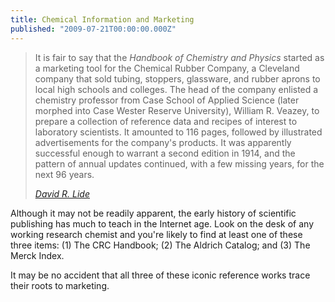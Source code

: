 ```yaml
---
title: Chemical Information and Marketing
published: "2009-07-21T00:00:00.000Z"
---
```



>It is fair to say that the *Handbook of Chemistry and Physics* started as a marketing tool for the Chemical Rubber Company, a Cleveland company that sold tubing, stoppers, glassware, and rubber aprons to local high schools and colleges. The head of the company enlisted a chemistry professor from Case School of Applied Science (later morphed into Case Wester Reserve University), William R. Veazey, to prepare a collection of reference data and recipes of interest to laboratory scientists. It amounted to 116 pages, followed by illustrated advertisements for the company's products. It was apparently successful enough to warrant a second edition in 1914, and the pattern of annual updates continued, with a few missing years, for the next 96 years.
>
><cite>[David R. Lide](https://digital.library.unt.edu/ark%3A/67531/metadc11507/)</cite>

Although it may not be readily apparent, the early history of scientific publishing has much to teach in the Internet age. Look on the desk of any working research chemist and you're likely to find at least one of these three items: (1) The CRC Handbook; (2) The Aldrich Catalog; and (3) The Merck Index.

It may be no accident that all three of these iconic reference works trace their roots to marketing.
